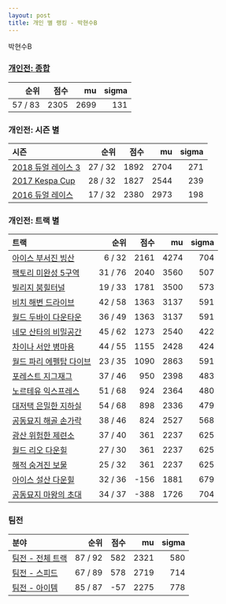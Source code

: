 ```yaml
---
layout: post
title: 개인 별 랭킹 - 박현수B
---
```


박현수B

### [개인전: 종합](../singles-full)

| 순위 | 점수 | mu | sigma |
|---:|---:|---:|---:|
| 57 / 83 | 2305 | 2699 | 131 |

### 개인전: 시즌 별

| 시즌 | 순위 | 점수 | mu | sigma |
|:---|---:|---:|---:|---:|
| [2018 듀얼 레이스 3](../s2018_1) | 27 / 32 | 1892 | 2704 | 271 |
| [2017 Kespa Cup](../s2017_2) | 28 / 32 | 1827 | 2544 | 239 |
| [2016 듀얼 레이스](../s2016_1) | 17 / 32 | 2380 | 2973 | 198 |

### 개인전: 트랙 별

| 트랙 | 순위 | 점수 | mu | sigma |
|:---|---:|---:|---:|---:|
| [아이스 부서진 빙산](../boobing) | 6 / 32 | 2161 | 4274 | 704 |
| [팩토리 미완성 5구역](../district5) | 31 / 76 | 2040 | 3560 | 507 |
| [빌리지 붐힐터널](../boomhill) | 19 / 33 | 1781 | 3500 | 573 |
| [비치 해변 드라이브](../haebyun) | 42 / 58 | 1363 | 3137 | 591 |
| [월드 두바이 다운타운](../dubai) | 36 / 49 | 1363 | 3137 | 591 |
| [네모 산타의 비밀공간](../santa) | 45 / 62 | 1273 | 2540 | 422 |
| [차이나 서안 병마용](../byeongma) | 44 / 55 | 1155 | 2428 | 424 |
| [월드 파리 에펠탑 다이브](../eifel) | 23 / 35 | 1090 | 2863 | 591 |
| [포레스트 지그재그](../zigzag) | 37 / 46 | 950 | 2398 | 483 |
| [노르테유 익스프레스](../noex) | 51 / 68 | 924 | 2364 | 480 |
| [대저택 은밀한 지하실](../jeotaek) | 54 / 68 | 898 | 2336 | 479 |
| [공동묘지 해골 손가락](../haeson) | 38 / 46 | 824 | 2527 | 568 |
| [광산 위험한 제련소](../jeryeonso) | 37 / 40 | 361 | 2237 | 625 |
| [월드 리오 다운힐](../rio) | 27 / 30 | 361 | 2237 | 625 |
| [해적 숨겨진 보물](../haesumbo) | 25 / 32 | 361 | 2237 | 625 |
| [아이스 설산 다운힐](../seolsan) | 32 / 36 | -156 | 1881 | 679 |
| [공동묘지 마왕의 초대](../mawang) | 34 / 37 | -388 | 1726 | 704 |

### 팀전

| 분야 | 순위 | 점수 | mu | sigma |
|:---|---:|---:|---:|---:|
| [팀전 - 전체 트랙](../team-full) | 87 / 92 | 582 | 2321 | 580 |
| [팀전 - 스피드](../team-speed) | 67 / 89 | 578 | 2719 | 714 |
| [팀전 - 아이템](../team-item) | 85 / 87 | -57 | 2275 | 778 |

